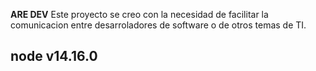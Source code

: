 **ARE DEV**
Este proyecto se creo con la necesidad de facilitar la comunicacion entre desarroladores de software o de otros temas de TI.

## node v14.16.0